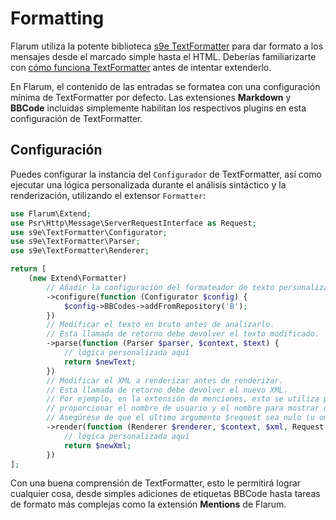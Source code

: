 # Formatting

Flarum utiliza la potente biblioteca [s9e TextFormatter](https://github.com/s9e/TextFormatter) para dar formato a los mensajes desde el marcado simple hasta el HTML. Deberías familiarizarte con [cómo funciona TextFormatter](https://s9etextformatter.readthedocs.io/Getting_started/How_it_works/) antes de intentar extenderlo.

En Flarum, el contenido de las entradas se formatea con una configuración mínima de TextFormatter por defecto. Las extensiones **Markdown** y **BBCode** incluidas simplemente habilitan los respectivos plugins en esta configuración de TextFormatter.

## Configuración

Puedes configurar la instancia del `Configurador` de TextFormatter, así como ejecutar una lógica personalizada durante el análisis sintáctico y la renderización, utilizando el extensor `Formatter`:

```php
use Flarum\Extend;
use Psr\Http\Message\ServerRequestInterface as Request;
use s9e\TextFormatter\Configurator;
use s9e\TextFormatter\Parser;
use s9e\TextFormatter\Renderer;

return [
    (new Extend\Formatter)
        // Añadir la configuración del formateador de texto personalizado
        ->configure(function (Configurator $config) {
            $config->BBCodes->addFromRepository('B');
        })
        // Modificar el texto en bruto antes de analizarlo.
        // Esta llamada de retorno debe devolver el texto modificado.
        ->parse(function (Parser $parser, $context, $text) {
            // lógica personalizada aquí
            return $newText;
        })
        // Modificar el XML a renderizar antes de renderizar.
        // Esta llamada de retorno debe devolver el nuevo XML.
        // Por ejemplo, en la extensión de menciones, esto se utiliza para
        // proporcionar el nombre de usuario y el nombre para mostrar del usuario que está siendo mencionado.
        // Asegúrese de que el último argumento $request sea nulo (u omitido por completo).
        ->render(function (Renderer $renderer, $context, $xml, Request $request = null) {
            // lógica personalizada aquí
            return $newXml;
        })
];
```

Con una buena comprensión de TextFormatter, esto le permitirá lograr cualquier cosa, desde simples adiciones de etiquetas BBCode hasta tareas de formato más complejas como la extensión **Mentions** de Flarum.
